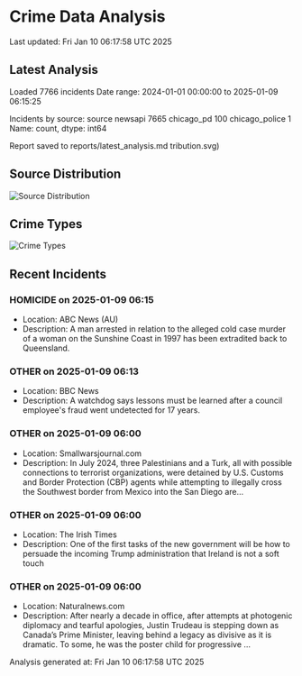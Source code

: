 # Crime Data Analysis
Last updated: Fri Jan 10 06:17:58 UTC 2025

## Latest Analysis

Loaded 7766 incidents
Date range: 2024-01-01 00:00:00 to 2025-01-09 06:15:25

Incidents by source:
source
newsapi           7665
chicago_pd         100
chicago_police       1
Name: count, dtype: int64

Report saved to reports/latest_analysis.md
tribution.svg)

## Source Distribution
![Source Distribution](images/source_distribution.svg)

## Crime Types
![Crime Types](images/crime_types.svg)

## Recent Incidents

### HOMICIDE on 2025-01-09 06:15
- Location: ABC News (AU)
- Description: A man arrested in relation to the alleged cold case murder of a woman on the Sunshine Coast in 1997 has been extradited back to Queensland.


### OTHER on 2025-01-09 06:13
- Location: BBC News
- Description: A watchdog says lessons must be learned after a council employee's fraud went undetected for 17 years.


### OTHER on 2025-01-09 06:00
- Location: Smallwarsjournal.com
- Description: In July 2024, three Palestinians and a Turk, all with possible connections to terrorist organizations, were detained by U.S. Customs and Border Protection (CBP) agents while attempting to illegally cross the Southwest border from Mexico into the San Diego are…


### OTHER on 2025-01-09 06:00
- Location: The Irish Times
- Description: One of the first tasks of the new government will be how to persuade the incoming Trump administration that Ireland is not a soft touch


### OTHER on 2025-01-09 06:00
- Location: Naturalnews.com
- Description: After nearly a decade in office, after attempts at photogenic diplomacy and tearful apologies, Justin Trudeau is stepping down as Canada’s Prime Minister, leaving behind a legacy as divisive as it is dramatic. To some, he was the poster child for progressive …

Analysis generated at: Fri Jan 10 06:17:58 UTC 2025
